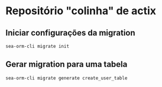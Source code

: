 # Repositório "colinha" de actix

## Iniciar configurações da migration

```
sea-orm-cli migrate init
```

## Gerar migration para uma tabela

```
sea-orm-cli migrate generate create_user_table
```
